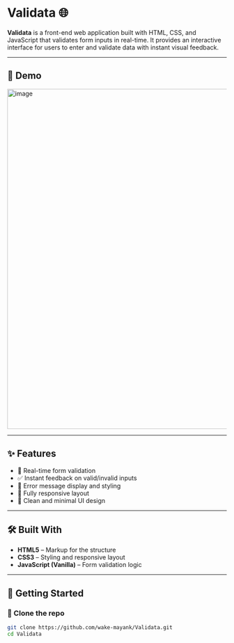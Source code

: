 # Validata 🌐

**Validata** is a front-end web application built with HTML, CSS, and JavaScript that validates form inputs in real-time. It provides an interactive interface for users to enter and validate data with instant visual feedback.

---

## 📸 Demo

<img width="850" height="781" alt="image" src="https://github.com/user-attachments/assets/5ae173df-b327-4ebe-a754-b0246789f7fe" />

---

## ✨ Features

- 🧠 Real-time form validation  
- ✅ Instant feedback on valid/invalid inputs  
- 💬 Error message display and styling  
- 📱 Fully responsive layout  
- 🎨 Clean and minimal UI design

---

## 🛠️ Built With

- **HTML5** – Markup for the structure  
- **CSS3** – Styling and responsive layout  
- **JavaScript (Vanilla)** – Form validation logic  

---

## 🚀 Getting Started

### 📁 Clone the repo

```bash
git clone https://github.com/wake-mayank/Validata.git
cd Validata
